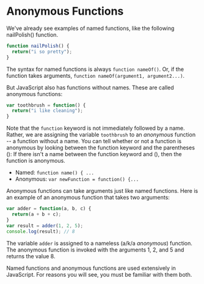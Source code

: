 # Anonymous Functions

We've already see examples of named functions, like the following nailPolish() function.

```javascript
function nailPolish() {
  return("i so pretty");
}
```

The syntax for named functions is always `function nameOf()`. Or, if the function takes arguments, `function nameOf(argument1, argument2...)`.

But JavaScript also has functions without names. These are called anonymous functions:

```javascript
var toothbrush = function() {
  return("i like cleaning");
}
```

Note that the `function` keyword is not immediately followed by a name.  Rather, we are assigning the variable `toothbrush` to an *anonymous* function -- a function without a name.  You can tell whether or not a function is anonymous by looking between the function keyword and the parentheses (): If there isn't a name between the function keyword and (), then the function is anonymous.
* Named: `function name() { ...`
* Anonymous: `var newFunction = function() {...`

Anonymous functions can take arguments just like named functions.  Here is an example of an anonymous function that takes two arguments:

```javascript
var adder = function(a, b, c) {
  return(a + b + c);
}
var result = adder(1, 2, 5);
console.log(result); // 8
```

The variable `adder` is assigned to a nameless (a/k/a *anonymous*) function.  The anonymous function is invoked with the arguments 1, 2, and 5 and returns the value 8.

Named functions and anonymous functions are used extensively in JavaScript. For reasons you will see, you must be familiar with them both.
